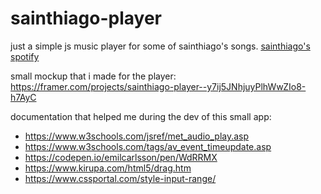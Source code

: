 # sainthiago-player

just a simple js music player for some of sainthiago's songs.
[sainthiago's spotify](https://open.spotify.com/artist/2I5yjM2Yc82AaQuuMZqQnV?si=BtKOz08IT-KET6bXa3hRHA&dl_branch=1)

small mockup that i made for the player: https://framer.com/projects/sainthiago-player--y7ij5JNhjuyPlhWwZIo8-h7AyC

documentation that helped me during the dev of this small app:

- https://www.w3schools.com/jsref/met_audio_play.asp
- https://www.w3schools.com/tags/av_event_timeupdate.asp
- https://codepen.io/emilcarlsson/pen/WdRRMX
- https://www.kirupa.com/html5/drag.htm
- https://www.cssportal.com/style-input-range/
